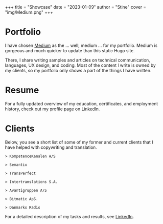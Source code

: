+++ 
title = "Showcase" 
date = "2023-01-09" 
author = "Stine" 
cover = "img/Medium.png"
+++
# Portfolio
I have chosen [Medium](https://medium.com/@stinelykkeolsen) as the ... well, medium ... for my portfolio. Medium is gorgeous and much quicker to update than this static Hugo site. 

There, I share writing samples and articles on technical communication, languages, UX design, and coding. 
Most of the content I write is owned by my clients, so my portfolio only shows a part of the things I have written.


# Resume
For a fully updated overview of my education, certificates, and employment history, check out my profile page on [LinkedIn](https://linkedin.com/in/stinelykkeolsen/).

# Clients
Below, you see a short list of some of my former and current clients that I have helped with copywriting and translation. 



    > KompetenceKanalen A/S

    > Semantix 

    > TransPerfect 

    > Intertranslations S.A.

    > Avantigruppen A/S

    > Bitmatic ApS.

    > Danmarks Radio


For a detailed description of my tasks and results, see [LinkedIn](https://linkedin.com/in/stinelykkeolsen/).
